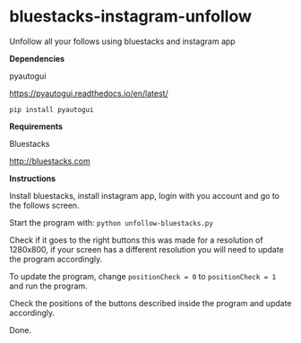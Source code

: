 # bluestacks-instagram-unfollow
Unfollow all your follows using bluestacks and instagram app


**Dependencies**

pyautogui

https://pyautogui.readthedocs.io/en/latest/

```pip install pyautogui```


**Requirements**

Bluestacks

http://bluestacks.com


**Instructions**

Install bluestacks, install instagram app, login with you account and go to the follows screen.

Start the program with:
```python unfollow-bluestacks.py```

Check if it goes to the right buttons this was made for a resolution of 1280x800, if your screen has a different resolution you will need to update the program accordingly.

To update the program, change ```positionCheck = 0``` to ```positionCheck = 1``` and run the program.

Check the positions of the buttons described inside the program and update accordingly.

Done.
